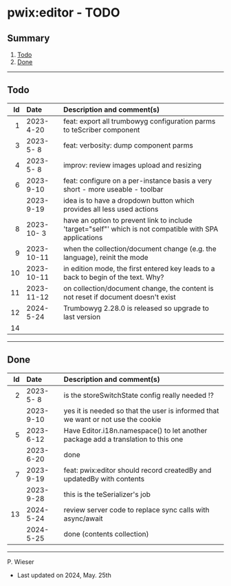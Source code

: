 # pwix:editor - TODO

## Summary

1. [Todo](#todo)
2. [Done](#done)

---
## Todo

|   Id | Date       | Description and comment(s) |
| ---: | :---       | :---                       |
|    1 | 2023- 4-20 | feat: export all trumbowyg configuration parms to teScriber component |
|    3 | 2023- 5- 8 | feat: verbosity: dump component parms |
|    4 | 2023- 5- 8 | improv: review images upload and resizing |
|    6 | 2023- 9-10 | feat: configure on a per-instance basis a very short - more useable - toolbar |
|      | 2023- 9-19 | idea is to have a dropdown button which provides all less used actions |
|    8 | 2023-10- 3 | have an option to prevent link to include 'target="self"' which is not compatible with SPA applications |
|    9 | 2023-10-11 | when the collection/document change (e.g. the language), reinit the mode |
|   10 | 2023-10-11 | in edition mode, the first entered key leads to a back to begin of the text. Why? |
|   11 | 2023-11-12 | on collection/document change, the content is not reset if document doesn't exist |
|   12 | 2024- 5-24 | Trumbowyg 2.28.0 is released so upgrade to last version |
|   14 |  |  |

---
## Done

|   Id | Date       | Description and comment(s) |
| ---: | :---       | :---                       |
|    2 | 2023- 5- 8 | is the storeSwitchState config really needed !? |
|      | 2023- 9-10 | yes it is needed so that the user is informed that we want or not use the cookie |
|    5 | 2023- 6-12 | Have Editor.i18n.namespace() to let another package add a translation to this one |
|      | 2023- 6-20 | done |
|    7 | 2023- 9-19 | feat: pwix:editor should record createdBy and updatedBy with contents |
|      | 2023- 9-28 | this is the teSerializer's job |
|   13 | 2024- 5-24 | review server code to replace sync calls with async/await |
|      | 2024- 5-25 | done (contents collection) |

---
P. Wieser
- Last updated on 2024, May. 25th
